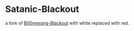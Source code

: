 # Satanic-Blackout

a fork of [B00merang-Blackout](https://github.com/B00merang-Project/B00merang-Blackout) with white replaced with red.


